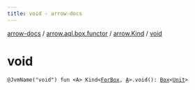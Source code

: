 ```yaml
---
title: void - arrow-docs
---
```


[arrow-docs](../../index.html) / [arrow.aql.box.functor](../index.html) / [arrow.Kind](index.html) / [void](./void.html)

# void

`@JvmName("void") fun <A> Kind<`[`ForBox`](../../arrow.aql/-for-box.html)`, `[`A`](void.html#A)`>.void(): `[`Box`](../../arrow.aql/-box/index.html)`<`[`Unit`](https://kotlinlang.org/api/latest/jvm/stdlib/kotlin/-unit/index.html)`>`